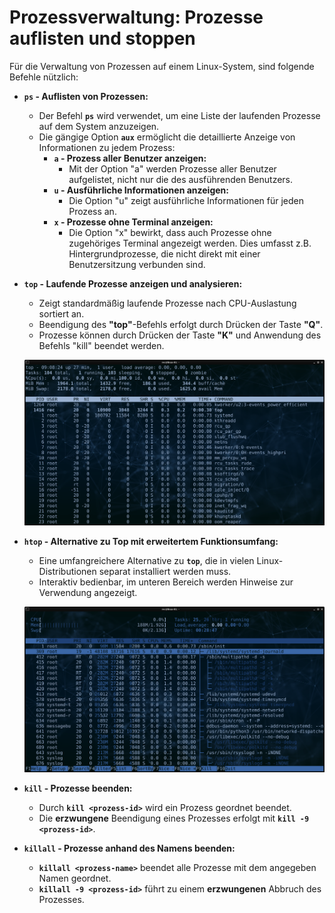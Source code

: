 # Prozessverwaltung: Prozesse auflisten und stoppen

Für die Verwaltung von Prozessen auf einem Linux-System, sind folgende Befehle nützlich:

* **`ps` - Auflisten von Prozessen:**
  
  - Der Befehl **`ps`** wird verwendet, um eine Liste der laufenden Prozesse auf dem System anzuzeigen.
  - Die gängige Option **`aux`** ermöglicht die detaillierte Anzeige von Informationen zu jedem Prozess:
    - **`a` - Prozess aller Benutzer anzeigen:**
      - Mit der Option "a" werden Prozesse aller Benutzer aufgelistet, nicht nur die des ausführenden Benutzers.
    - **`u` - Ausführliche Informationen anzeigen:**
      - Die Option "u" zeigt ausführliche Informationen für jeden Prozess an.
    - **`x` - Prozesse ohne Terminal anzeigen:**
      - Die Option "x" bewirkt, dass auch Prozesse ohne zugehöriges Terminal angezeigt werden. 
        Dies umfasst z.B. Hintergrundprozesse, die nicht direkt mit einer Benutzersitzung verbunden sind.
  
* **`top` - Laufende Prozesse anzeigen und analysieren:**
  - Zeigt standardmäßig laufende Prozesse nach CPU-Auslastung sortiert an.
  - Beendigung des **"top"**-Befehls erfolgt durch Drücken der Taste **"Q"**.
  - Prozesse können durch Drücken der Taste **"K"** und Anwendung des Befehls "kill" beendet werden.

  ![screenshot-top](image/top.png)
  
* **`htop` - Alternative zu Top mit erweitertem Funktionsumfang:**
  
  - Eine umfangreichere Alternative zu **`top`**, die in vielen Linux-Distributionen separat installiert werden muss.
  - Interaktiv bedienbar, im unteren Bereich werden Hinweise zur Verwendung angezeigt.
  
  ![screenshot-htop](image/htop.png)
  
* **`kill` - Prozesse beenden:**
  
  - Durch **`kill <prozess-id>`** wird ein Prozess geordnet beendet.
  - Die **erzwungene** Beendigung eines Prozesses erfolgt mit **`kill -9 <prozess-id>`**.
  
* **`killall` - Prozesse anhand des Namens beenden:**
  
  - **`killall <prozess-name>`** beendet alle Prozesse mit dem angegeben Namen geordnet.
  - **`killall -9 <prozess-id>`** führt zu einem **erzwungenen** Abbruch des Prozesses.